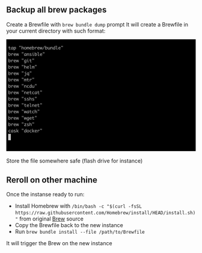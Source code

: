 ## Backup all brew packages

Create a Brewfile with `brew bundle dump` prompt
It will create a Brewfile in your current directory with such format:

![brewfile-example](https://github.com/DrPalmeritta/BLOGS/blob/main/.screenshots/brewfile-example.png?raw=true)

Store the file somewhere safe (flash drive for instance)

## Reroll on other machine

Once the instanse ready to run:

- Install Homebrew with `/bin/bash -c "$(curl -fsSL https://raw.githubusercontent.com/Homebrew/install/HEAD/install.sh)"` from original [Brew](https://brew.sh/) source
- Copy the Brewfile back to the new instance
- Run `brew bundle install --file /path/to/Brewfile`

It will trigger the Brew on the new instance

